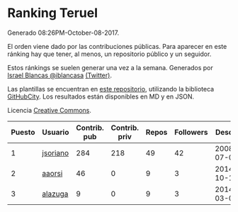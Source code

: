 # Ranking Teruel

Generado 08:26PM-October-08-2017.

El orden viene dado por las contribuciones públicas. Para aparecer en este ránking hay que tener, al menos, un repositorio público y un seguidor.

Estos ránkings se suelen generar una vez a la semana. Generados por [Israel Blancas @iblancasa](https://github.com/iblancasa/) [(Twitter)](https://twitter.com/iblancasa).

Las plantillas se encuentran en [este repositorio](https://github.com/iblancasa/GH-Spanish-Ranking), utilizando la biblioteca [GitHubCity](https://github.com/iblancasa/GitHubCity). Los resultados están disponibles en MD y en JSON.

Licencia [Creative Commons](https://creativecommons.org/licenses/by/4.0/).

| Puesto   |  Usuario  | Contrib. pub | Contrib. priv |Repos| Followers | Desde |  Avatar  |
|----------|-----------|--------------|---------------|-----|-----------|-------|----------|
|1|[jsoriano](https://github.com/jsoriano)|284|218|49|42|2008-07-02|![jsoriano](https://avatars1.githubusercontent.com/u/15763)|
|2|[aaorsi](https://github.com/aaorsi)|46|0|9|3|2014-10-18|![aaorsi](https://avatars0.githubusercontent.com/u/9295921)|
|3|[alazuga](https://github.com/alazuga)|9|0|9|3|2014-03-04|![alazuga](https://avatars3.githubusercontent.com/u/6850099)|
